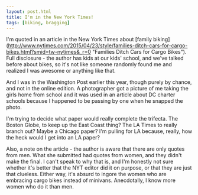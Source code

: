 ```yaml
---
layout: post.html
title: I'm in the New York Times!
tags: [biking, bragging]
---
```


I'm quoted in an article in the New York Times about [family biking] (http://www.nytimes.com/2015/04/23/style/families-ditch-cars-for-cargo-bikes.html?smid=tw-nytimes&_r=0 "Families Ditch Cars for Cargo Bikes"). Full disclosure - the author has kids at our kids' school, and we've talked before about bikes, so it's not like someone randomly found me and realized I was awesome or anything like that.

And I was in the Washington Post earlier this year, though purely by chance, and not in the online edition. A photographer got a picture of me taking the girls home from school and it was used in an article about DC charter schools because I happened to be passing by one when he snapped the photo.

I'm trying to decide what paper would really complete the trifecta. The Boston Globe, to keep up the East Coast thing? The LA Times to really branch out? Maybe a Chicago paper? I'm pulling for LA because, really, how the heck would I get into an LA paper?

Also, a note on the article - the author is aware that there are only quotes from men. What she submitted had quotes from women, and they didn't make the final. I can't speak to why that is, and I'm honestly not sure whether it's better that the NYT editor did it on purpose, or that they are just that clueless. Either way, it's absurd to ingore the women who are embracing cargo bikes instead of minivans. Anecdotally, I know more women who do it than men.
